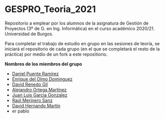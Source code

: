 # GESPRO_Teoria_2021
Repositorio a emplear por los alumnos de la asignatura de Gestión de Proyectos (3º de G. en Ing. Informática) en el curso académico 2020/21. Universidad de Burgos.

Para completar el trabajo de estudio en grupo en las sesiones de teoría, se iniciará el repositorio de cada grupo (en el que se completará el resto de la práctica) por medio de un fork a este repositiorio.

**Nombres de los miembros del grupo**
- [Daniel Puente Ramírez](https://github.com/dpr1005)
- [Enrique del Olmo Dominguez](https://github.com/eod1001)
- [David Renedo Gil](https://github.com/drg1006)
- [Alejandro Ortega Martínez](https://github.com/aom1008)
- [Juan Luis Garcia Gonzalez](https://github.com/jgg1009)
- [Raúl Merinero Sanz](https://github.com/rms1005)
- [David Hernando Martín](https://github.com/dhm1002)
- er pablo
